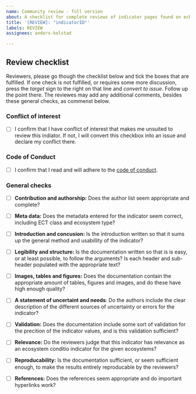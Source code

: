 ```yaml
---
name: Community review - full version
about: A checklist for complete reviews of indicator pages found on ecRxiv
title: '[REVIEW]: "indicatorID"'
labels: REVIEW
assignees: anders-kolstad

---
```


## Review checklist

Reviewers, please go though the checklist below and tick the boxes that are fulfilled. 
If one check is not fulfilled, or requires some more discussion, press the *target* sign to the right on that line and *convert to issue*. Follow up the point there.
The reviewes may add any additional comments, besides these general checks, as commenst below.

### Conflict of interest

- [ ] I confirm that I have conflict of interest that makes me unsuited to review this indiator. If not, I will convert this checkbox into an issue and declare my conflict there.

### Code of Conduct

- [ ] I confirm that I read and will adhere to the [code of conduct](docs/code_of_conduct.md).

### General checks

- [ ] **Contribution and authorship:** Does the author list seem appropriate and complete?
- [ ] **Meta data:** Does the metadata entered for the indicator seem correct, including ECT class and ecosystem type? 
- [ ] **Introduction and concusion:** Is the introduction written so that it sums up the general method and usabillity of the indicator?  
- [ ] **Legibility and structure:** Is the documentation written so that is is easy, or at least possible, to follow the arguments? Is each header and sub-header populated with the appropriate text?
- [ ] **Images, tables and figures:** Does the documentation contain the appropriate amount of tables, figures and images, and do these have high enough quality?
- [ ] **A statement of uncertaint and needs**: Do the authors include the clear description of the different sources of uncertainty or errors for the indicator?
- [ ] **Validation:** Does the documentation include some sort of validation for the precition of the indicator values, and is this validation sufficient?
- [ ] **Relevance:** Do the reviewers judge that this indicator has relevance as an ecosystem conditio indicator for the given ecosystems?
- [ ] **Reproducability:** Is the documentation sufficient, or seem sufficient enough, to make the results entirely reproducable by the reviewers? 
- [ ] **References:** Does the references seem appropriate and do important hyperlinks work?



